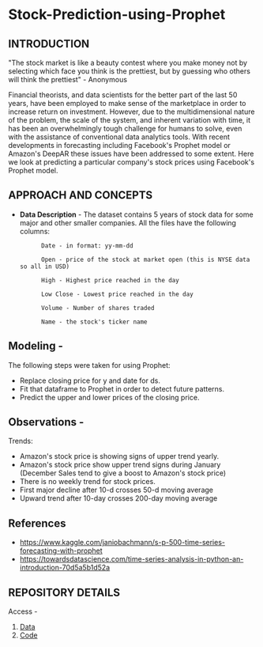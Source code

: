 # Stock-Prediction-using-Prophet

## INTRODUCTION
"The stock market is like a beauty contest where you make money not by selecting which face you think is the prettiest, but by guessing who others will think the prettiest" - Anonymous

Financial theorists, and data scientists for the better part of the last 50 years, have been employed to make sense of the marketplace in order to increase return on investment. However, due to the multidimensional nature of the problem, the scale of the system, and inherent variation with time, it has been an overwhelmingly tough challenge for humans to solve, even with the assistance of conventional data analytics tools. With recent developments in forecasting including Facebook's Prophet model or Amazon's DeepAR these issues have been addressed to some extent. Here we look at predicting a particular company's stock prices using Facebook's Prophet model.


## APPROACH AND CONCEPTS
* **Data Description** - The dataset contains 5 years of stock data for some major and other smaller companies.  All the files have the following columns:
            
            Date - in format: yy-mm-dd

            Open - price of the stock at market open (this is NYSE data so all in USD)

            High - Highest price reached in the day

            Low Close - Lowest price reached in the day

            Volume - Number of shares traded

            Name - the stock's ticker name


## **Modeling** - 
The following steps were taken for using Prophet:
  * Replace closing price for y and date for ds.
  * Fit that dataframe to Prophet in order to detect future patterns.
  * Predict the upper and lower prices of the closing price.

## **Observations** - 
Trends:
  * Amazon's stock price is showing signs of upper trend yearly.
  * Amazon's stock price show upper trend signs during January (December Sales tend to give a boost to Amazon's stock price)
  * There is no weekly trend for stock prices.
  * First major decline after 10-d crosses 50-d moving average
  * Upward trend after 10-day crosses 200-day moving average


## References
* https://www.kaggle.com/janiobachmann/s-p-500-time-series-forecasting-with-prophet
* https://towardsdatascience.com/time-series-analysis-in-python-an-introduction-70d5a5b1d52a

## REPOSITORY DETAILS
Access -
1. [Data](https://github.com/arnavd17/Stock-Prediction-using-Prophet/blob/master/Stock_Prediction_using_Prophet.ipynb)
2. [Code](https://www.kaggle.com/camnugent/sandp500)
